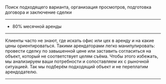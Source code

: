 Поиск подходящего варианта, организация просмотров, подготовка договора и заключение сделки

---

* 80% месячной аренды

---

Клиенты часто не знают, где искать офис или цех в аренду и на какие цены ориентироваться. Такими арендаторами легко манипулировать: провести сделку по завышенной цене или заставить согласиться на объект, который не соответствует целям съёма. Чтобы этого избежать, мы анализируем ваши потребности и сопоставляем их с рыночной ситуацией. Так мы подберём подходящий объект и не переплатим арендодателю.

----
